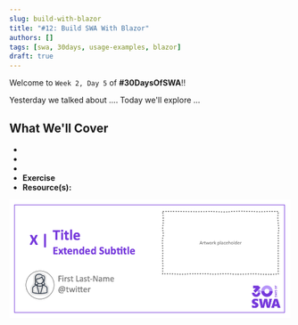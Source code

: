 ```yaml
---
slug: build-with-blazor
title: "#12: Build SWA With Blazor"
authors: []
tags: [swa, 30days, usage-examples, blazor]
draft: true 
---
```


Welcome to `Week 2, Day 5` of **#30DaysOfSWA**!! 

Yesterday we talked about .... Today we'll explore ...


## What We'll Cover
 * 
 * 
 * 
 * **Exercise** 
 * **Resource(s):** 

![](../static/img/series/banner.png)